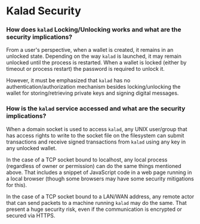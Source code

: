 # Kalad Security

### **How does `kalad` Locking/Unlocking works and what are the security implications?**

From a user's perspective, when a wallet is created, it remains in an unlocked state. Depending on the way `kalad` is launched, it may remain unlocked until the process is restarted. When a wallet is locked (either by timeout or process restart) the password is required to unlock it.

However, it must be emphasized that `kalad` has no authentication/authorization mechanism besides locking/unlocking the wallet for storing/retrieving private keys and signing digital messages.

### **How is the `kalad` service accessed and what are the security implications?**

When a domain socket is used to access `kalad`, any UNIX user/group that has access rights to write to the socket file on the filesystem can submit transactions and receive signed transactions from `kalad` using any key in any unlocked wallet.

In the case of a TCP socket bound to localhost, any local process (regardless of owner or permission) can do the same things mentioned above. That includes a snippet of JavaScript code in a web page running in a local browser (though some browsers may have some security mitigations for this).

In the case of a TCP socket bound to a LAN/WAN address, any remote actor that can send packets to a machine running `kalad` may do the same. That present a huge security risk, even if the communication is encrypted or secured via HTTPS.